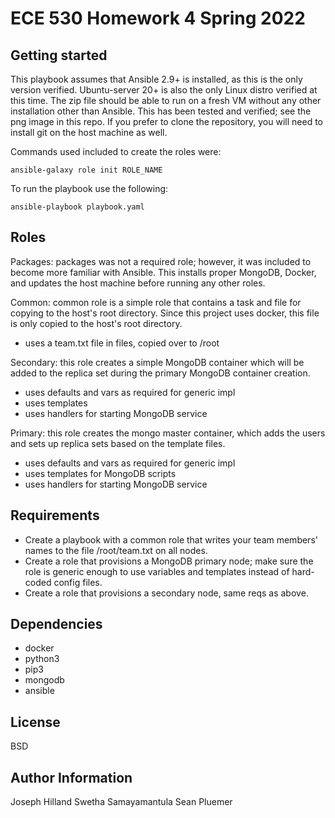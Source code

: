 

ECE 530 Homework 4 Spring 2022
=========


Getting started
------------
This playbook assumes that Ansible 2.9+ is installed, as this is the only version verified. Ubuntu-server 20+ is also the only Linux distro verified at this time. The zip file should be able to run on a fresh VM without any other installation other than Ansible. This has been tested and verified; see the png image in this repo.
If you prefer to clone the repository, you will need to install git on the host machine as well.

Commands used included to create the roles were:
```
ansible-galaxy role init ROLE_NAME
```

To run the playbook use the following:
```
ansible-playbook playbook.yaml
```

Roles
------------

Packages: packages was not a required role; however, it was included to become more familiar with Ansible. This installs proper MongoDB, Docker, and updates the host machine before running any other roles.

Common: common role is a simple role that contains a task and file for copying to the host's root directory. Since this project uses docker, this file is only copied to the host's root directory.
- uses a team.txt file in files, copied over to /root

Secondary: this role creates a simple MongoDB container which will be added to the replica set during the primary MongoDB container creation.
- uses defaults and vars as required for generic impl
- uses templates 
- uses handlers for starting MongoDB service

Primary: this role creates the mongo master container, which adds the users and sets up replica sets based on the template files.
- uses defaults and vars as required for generic impl
- uses templates for MongoDB scripts
- uses handlers for starting MongoDB service


Requirements
------------
- Create a playbook with a common role that writes your team members' names to the file /root/team.txt on all nodes.
- Create a role that provisions a MongoDB primary node; make sure the role is generic enough to use variables and templates instead of hard-coded config files.
- Create a role that provisions a secondary node, same reqs as above.



Dependencies
------------

- docker
- python3
- pip3
- mongodb
- ansible

License
-------

BSD

Author Information
------------------

Joseph Hilland
Swetha Samayamantula 
Sean Pluemer 

